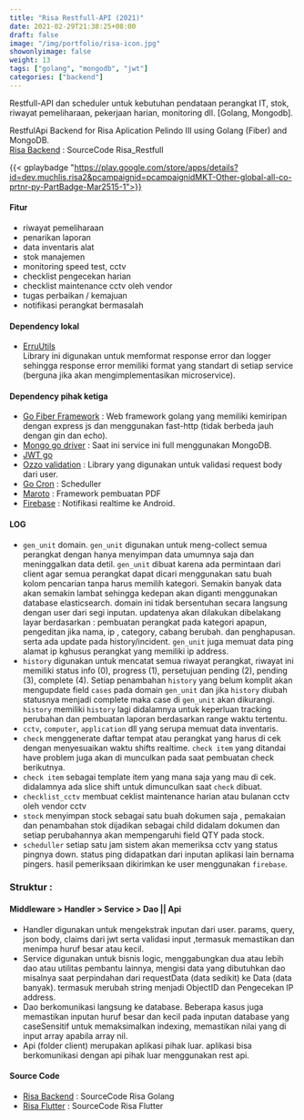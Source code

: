 ```yaml
---
title: "Risa Restfull-API (2021)"
date: 2021-02-29T21:38:25+08:00
draft: false
image: "/img/portfolio/risa-icon.jpg"
showonlyimage: false
weight: 13
tags: ["golang", "mongodb", "jwt"]
categories: ["backend"]
---
```


Restfull-API dan scheduler untuk kebutuhan pendataan perangkat IT, stok, riwayat pemeliharaan, pekerjaan harian, monitoring dll. [Golang, Mongodb].
<!--more-->


RestfulApi Backend for Risa Aplication Pelindo III using Golang (Fiber) and MongoDB.  
[Risa Backend](https://github.com/muchlist/risa_restfull) : SourceCode Risa_Restfull  


{{< gplaybadge "https://play.google.com/store/apps/details?id=dev.muchlis.risa2&pcampaignid=pcampaignidMKT-Other-global-all-co-prtnr-py-PartBadge-Mar2515-1">}}

#### Fitur
- riwayat pemeliharaan
- penarikan laporan
- data inventaris alat
- stok manajemen
- monitoring speed test, cctv
- checklist pengecekan harian
- checklist maintenance cctv oleh vendor
- tugas perbaikan / kemajuan
- notifikasi perangkat bermasalah



#### Dependency lokal

- [ErruUtils](https://github.com/muchlist/erru_utils_go/)  
  Library ini digunakan untuk memformat response error dan logger sehingga response error memiliki format yang standart
  di setiap service (berguna jika akan mengimplementasikan microservice).

#### Dependency pihak ketiga

- [Go Fiber Framework](https://github.com/gofiber/fiber/) : Web framework golang yang memiliki kemiripan dengan express
  js dan menggunakan fast-http (tidak berbeda jauh dengan gin dan echo).
- [Mongo go driver](https://go.mongodb.org/mongo-driver/) : Saat ini service ini full menggunakan MongoDB.
- [JWT go](https://github.com/dgrijalva/jwt-go/)
- [Ozzo validation](https://github.com/go-ozzo/ozzo-validation/) : Library yang digunakan untuk validasi request body
  dari user.
- [Go Cron](https://github.com/go-co-op/gocron/) : Scheduller
- [Maroto](https://github.com/johnfercher/maroto/) : Framework pembuatan PDF
- [Firebase](https://firebase.google.com/go/v4) : Notifikasi realtime ke Android.  

#### LOG
- `gen_unit` domain. `gen_unit` digunakan untuk meng-collect semua perangkat dengan hanya menyimpan data umumnya saja
  dan meninggalkan data detil.
  `gen_unit` dibuat karena ada permintaan dari client agar semua perangkat dapat dicari menggunakan satu buah kolom
  pencarian tanpa harus memilih kategori. Semakin banyak data akan semakin lambat sehingga kedepan akan diganti
  menggunakan database elasticsearch. domain ini tidak bersentuhan secara langsung dengan user dari segi inputan.
  updatenya akan dilakukan dibelakang layar berdasarkan : pembuatan perangkat pada kategori apapun, pengeditan jika nama,
  ip , category, cabang berubah. dan penghapusan. serta ada update pada history/incident.  `gen_unit` juga memuat data ping alamat ip kghusus perangkat
yang memiliki ip address.
- `history` digunakan untuk mencatat semua riwayat perangkat, riwayat ini memiliki status info (0), progress (1),
  persetujuan pending (2), pending (3), complete (4). Setiap penambahan `history` yang belum komplit akan mengupdate
  field `cases` pada domain `gen_unit` dan jika `history` diubah statusnya menjadi complete maka case di `gen_unit` akan dikurangi.
  `history` memiliki `history` lagi didalamnya untuk keperluan tracking perubahan dan pembuatan laporan
  berdasarkan range waktu tertentu.
- `cctv`, `computer`, `application` dll yang serupa memuat data inventaris.
- `check` menggenerate daftar tempat atau perangkat yang harus di cek dengan menyesuaikan waktu shifts realtime.
  `check item` yang ditandai have problem juga akan di munculkan pada saat pembuatan check berikutnya.
- `check item` sebagai template item yang mana saja yang mau di cek. didalamnya ada slice shift untuk dimunculkan
  saat `check` dibuat.
- `checklist_cctv` membuat ceklist maintenance harian atau bulanan cctv oleh vendor cctv
- `stock` menyimpan stock sebagai satu buah dokumen saja , pemakaian dan penambahan stok dijadikan sebagai child didalam
  dokumen dan setiap perubahannya akan mempengaruhi field QTY pada stock.
- `scheduller` setiap satu jam sistem akan memeriksa cctv yang status pingnya down. status ping didapatkan dari inputan aplikasi lain bernama pingers.
hasil pemeriksaan dikirimkan ke user menggunakan `firebase`.  


### Struktur :

#### Middleware > Handler > Service > Dao || Api

- Handler digunakan untuk mengekstrak inputan dari user. params, query, json body, claims dari jwt serta validasi input
  ,termasuk memastikan dan menimpa huruf besar atau kecil.
- Service digunakan untuk bisnis logic, menggabungkan dua atau lebih dao atau utilitas pembantu lainnya, mengisi data
  yang dibutuhkan dao misalnya saat perpindahan dari requestData (data sedikit) ke Data (data banyak). termasuk merubah
  string menjadi ObjectID dan Pengecekan IP address.
- Dao berkomunikasi langsung ke database. Beberapa kasus juga memastikan inputan huruf besar dan kecil pada inputan
  database yang caseSensitif untuk memaksimalkan indexing, memastikan nilai yang di input array<T> apabila array nil.
- Api (folder client) merupakan aplikasi pihak luar. aplikasi bisa berkomunikasi dengan api pihak luar menggunakan rest api.


#### Source Code
- [Risa Backend](https://github.com/muchlist/risa_restfull) : SourceCode Risa Golang
- [Risa Flutter](https://github.com/muchlist/risa2) : SourceCode Risa Flutter
